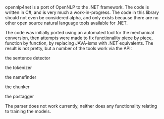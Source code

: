 opennlp4net is a port of OpenNLP to the .NET framework. The code is written in C#, and is very much a work-in-progress. The code in this library should not even be considered alpha, and only exists because there are no other open source natural language tools available for .NET.

The code was initially ported using an automated tool for the mechanical conversion, then attempts were made to fix functionality piece by piece, function by function, by replacing JAVA-isms with .NET equivalents. The result is not pretty, but a number of the tools work via the API:

the sentence detector

the tokenizer

the namefinder

the chunker

the postagger


The parser does not work currently, neither does any functionality relating to training the models.

 